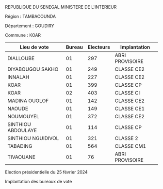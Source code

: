 REPUBLIQUE DU SENEGAL MINISTERE DE L'INTERIEUR

Région : TAMBACOUNDA

Département : GOUDIRY

Commune : KOAR

| Lieu de vote | Bureau | Electeurs | Implantation |
| - | - | - | - |
| DIALLOUBE | 01 | 297 | ABRI PROVISOIRE |
| DIYABOUGOU SAKHO | 01 | 249 | CLASSE CE2 |
| INNALAH | 01 | 227 | CLASSE CE2 |
| KOAR | 01 | 399 | CLASSE CP |
| KOAR | 02 | 403 | CLASSE CI |
| MADINA OUOLOF | 01 | 142 | CLASSE CE2 |
| NAOUDE | 01 | 149 | CLASSE CE1 |
| NOUMOUYEL | 01 | 372 | CLASSE CE2 |
| SINTHIOU ABDOULAYE | 01 | 114 | CLASSE CP |
| SINTHIOU NGUIDIVOL | 01 | 321 | CLASSE 2 |
| TABADING | 01 | 564 | CLASSE CM1 |
| TIVAOUANE | 01 | 76 | ABRI PROVISOIRE |

<!-- PageNumber="9/16" -->

Election présidentielle du 25 février 2024

Implantation des bureaux de vote
